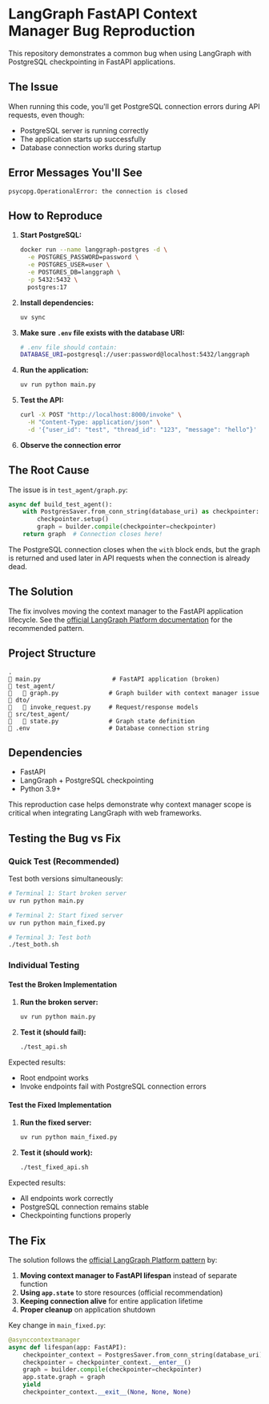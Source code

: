 # LangGraph FastAPI Context Manager Bug Reproduction

This repository demonstrates a common bug when using LangGraph with PostgreSQL checkpointing in FastAPI applications.

## The Issue

When running this code, you'll get PostgreSQL connection errors during API requests, even though:
- PostgreSQL server is running correctly
- The application starts up successfully
- Database connection works during startup

## Error Messages You'll See

```
psycopg.OperationalError: the connection is closed
```

## How to Reproduce

1. **Start PostgreSQL:**
   ```bash
   docker run --name langgraph-postgres -d \
     -e POSTGRES_PASSWORD=password \
     -e POSTGRES_USER=user \
     -e POSTGRES_DB=langgraph \
     -p 5432:5432 \
     postgres:17
   ```

2. **Install dependencies:**
   ```bash
   uv sync
   ```

3. **Make sure `.env` file exists with the database URI:**
   ```bash
   # .env file should contain:
   DATABASE_URI=postgresql://user:password@localhost:5432/langgraph
   ```

4. **Run the application:**
   ```bash
   uv run python main.py
   ```

4. **Test the API:**
   ```bash
   curl -X POST "http://localhost:8000/invoke" \
     -H "Content-Type: application/json" \
     -d '{"user_id": "test", "thread_id": "123", "message": "hello"}'
   ```

5. **Observe the connection error**

## The Root Cause

The issue is in `test_agent/graph.py`:

```python
async def build_test_agent():
    with PostgresSaver.from_conn_string(database_uri) as checkpointer:
        checkpointer.setup()
        graph = builder.compile(checkpointer=checkpointer)
    return graph  # Connection closes here!
```

The PostgreSQL connection closes when the `with` block ends, but the graph is returned and used later in API requests when the connection is already dead.

## The Solution

The fix involves moving the context manager to the FastAPI application lifecycle. See the [official LangGraph Platform documentation](https://docs.langchain.com/langgraph-platform/custom-lifespan) for the recommended pattern.

## Project Structure

```
.
   main.py                    # FastAPI application (broken)
   test_agent/
      graph.py              # Graph builder with context manager issue
   dto/
      invoke_request.py     # Request/response models
   src/test_agent/
      state.py              # Graph state definition
   .env                      # Database connection string
```

## Dependencies

- FastAPI
- LangGraph + PostgreSQL checkpointing
- Python 3.9+

This reproduction case helps demonstrate why context manager scope is critical when integrating LangGraph with web frameworks.

## Testing the Bug vs Fix

### Quick Test (Recommended)

Test both versions simultaneously:

```bash
# Terminal 1: Start broken server
uv run python main.py

# Terminal 2: Start fixed server  
uv run python main_fixed.py

# Terminal 3: Test both
./test_both.sh
```

### Individual Testing

#### Test the Broken Implementation

1. **Run the broken server:**
   ```bash
   uv run python main.py
   ```

2. **Test it (should fail):**
   ```bash
   ./test_api.sh
   ```

Expected results:
- Root endpoint works
- Invoke endpoints fail with PostgreSQL connection errors

#### Test the Fixed Implementation  

1. **Run the fixed server:**
   ```bash
   uv run python main_fixed.py
   ```

2. **Test it (should work):**
   ```bash
   ./test_fixed_api.sh
   ```

Expected results:
- All endpoints work correctly
- PostgreSQL connection remains stable
- Checkpointing functions properly

## The Fix

The solution follows the [official LangGraph Platform pattern](https://docs.langchain.com/langgraph-platform/custom-lifespan) by:

1. **Moving context manager to FastAPI lifespan** instead of separate function
2. **Using `app.state`** to store resources (official recommendation)  
3. **Keeping connection alive** for entire application lifetime
4. **Proper cleanup** on application shutdown

Key change in `main_fixed.py`:
```python
@asynccontextmanager
async def lifespan(app: FastAPI):
    checkpointer_context = PostgresSaver.from_conn_string(database_uri)
    checkpointer = checkpointer_context.__enter__()
    graph = builder.compile(checkpointer=checkpointer)
    app.state.graph = graph
    yield
    checkpointer_context.__exit__(None, None, None)
```